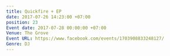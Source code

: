 ```yaml
---
title: Quickfire + EP
date: 2017-07-26 14:23:00 +07:00
position: 23
Event date: 2017-07-28 00:00:00 +07:00
Venue: The Grove
Event URL: https://www.facebook.com/events/1703908833248127/
Genre: DJ
---
```



